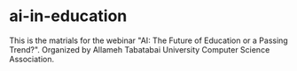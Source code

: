 # ai-in-education
This is the matrials for the webinar "AI: The Future of Education or a Passing Trend?". Organized by Allameh Tabatabai University Computer Science Association.
